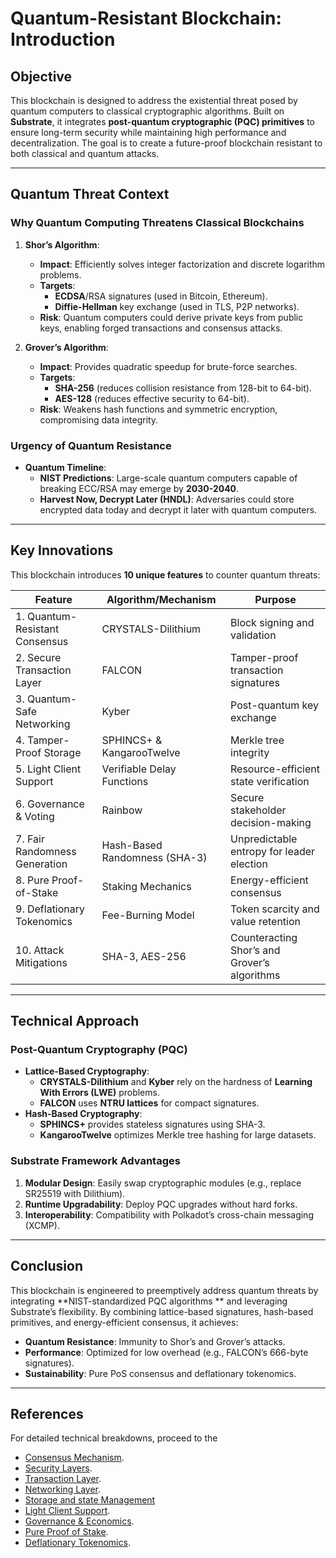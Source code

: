 # Quantum-Resistant Blockchain: Introduction

## **Objective**

This blockchain is designed to address the existential threat posed by quantum computers to classical cryptographic
algorithms. Built on **Substrate**, it integrates **post-quantum cryptographic (PQC) primitives** to ensure long-term
security while maintaining high performance and decentralization. The goal is to create a future-proof blockchain
resistant to both classical and quantum attacks.

---

## **Quantum Threat Context**

### **Why Quantum Computing Threatens Classical Blockchains**

1. **Shor’s Algorithm**:
    - **Impact**: Efficiently solves integer factorization and discrete logarithm problems.
    - **Targets**:
        - **ECDSA**/RSA signatures (used in Bitcoin, Ethereum).
        - **Diffie-Hellman** key exchange (used in TLS, P2P networks).
    - **Risk**: Quantum computers could derive private keys from public keys, enabling forged transactions and consensus
      attacks.

2. **Grover’s Algorithm**:
    - **Impact**: Provides quadratic speedup for brute-force searches.
    - **Targets**:
        - **SHA-256** (reduces collision resistance from 128-bit to 64-bit).
        - **AES-128** (reduces effective security to 64-bit).
    - **Risk**: Weakens hash functions and symmetric encryption, compromising data integrity.

### **Urgency of Quantum Resistance**

- **Quantum Timeline**:
    - **NIST Predictions**: Large-scale quantum computers capable of breaking ECC/RSA may emerge by **2030-2040**.
    - **Harvest Now, Decrypt Later (HNDL)**: Adversaries could store encrypted data today and decrypt it later with
      quantum computers.

---

## **Key Innovations**

This blockchain introduces **10 unique features** to counter quantum threats:

| **Feature**                    | **Algorithm/Mechanism**       | **Purpose**                                  |  
|--------------------------------|-------------------------------|----------------------------------------------|  
| 1. Quantum-Resistant Consensus | CRYSTALS-Dilithium            | Block signing and validation                 |  
| 2. Secure Transaction Layer    | FALCON                        | Tamper-proof transaction signatures          |  
| 3. Quantum-Safe Networking     | Kyber                         | Post-quantum key exchange                    |  
| 4. Tamper-Proof Storage        | SPHINCS+ & KangarooTwelve     | Merkle tree integrity                        |  
| 5. Light Client Support        | Verifiable Delay Functions    | Resource-efficient state verification        |  
| 6. Governance & Voting         | Rainbow                       | Secure stakeholder decision-making           |  
| 7. Fair Randomness Generation  | Hash-Based Randomness (SHA-3) | Unpredictable entropy for leader election    |  
| 8. Pure Proof-of-Stake         | Staking Mechanics             | Energy-efficient consensus                   |  
| 9. Deflationary Tokenomics     | Fee-Burning Model             | Token scarcity and value retention           |  
| 10. Attack Mitigations         | SHA-3, AES-256                | Counteracting Shor’s and Grover’s algorithms |  

---

## **Technical Approach**

### **Post-Quantum Cryptography (PQC)**

- **Lattice-Based Cryptography**:
    - **CRYSTALS-Dilithium** and **Kyber** rely on the hardness of **Learning With Errors (LWE)** problems.
    - **FALCON** uses **NTRU lattices** for compact signatures.
- **Hash-Based Cryptography**:
    - **SPHINCS+** provides stateless signatures using SHA-3.
    - **KangarooTwelve** optimizes Merkle tree hashing for large datasets.

### **Substrate Framework Advantages**

1. **Modular Design**: Easily swap cryptographic modules (e.g., replace SR25519 with Dilithium).
2. **Runtime Upgradability**: Deploy PQC upgrades without hard forks.
3. **Interoperability**: Compatibility with Polkadot’s cross-chain messaging (XCMP).

---

## **Conclusion**

This blockchain is engineered to preemptively address quantum threats by integrating **NIST-standardized PQC algorithms
**
and leveraging Substrate’s flexibility. By combining lattice-based signatures, hash-based primitives, and
energy-efficient consensus, it achieves:

- **Quantum Resistance**: Immunity to Shor’s and Grover’s attacks.
- **Performance**: Optimized for low overhead (e.g., FALCON’s 666-byte signatures).
- **Sustainability**: Pure PoS consensus and deflationary tokenomics.

---

## References

For detailed technical breakdowns, proceed to the

- [Consensus Mechanism](https://github.com/GradeLabz/quantum-resistant-blockchain-docs/blob/main/1.0%20Introduction/1.0%20Introduction.md).
- [Security Layers](https://github.com/GradeLabz/quantum-resistant-blockchain-docs/tree/main/3.0%20Security%20Layers).
- [Transaction Layer](https://github.com/GradeLabz/quantum-resistant-blockchain-docs/blob/main/2.0%20Core%20Blockchain%20Features/2.2%20transaction-layer.md).
- [Networking Layer](https://github.com/GradeLabz/quantum-resistant-blockchain-docs/blob/main/3.0%20Security%20Layers/3.2%20networking-layer.md).
- [Storage and state Management](https://github.com/GradeLabz/quantum-resistant-blockchain-docs/blob/main/3.0%20Security%20Layers/3.3%20storage-and-state-management.md)
- [Light Client Support](https://github.com/GradeLabz/quantum-resistant-blockchain-docs/blob/main/4.0%20Supporting%20Features/4.1%20light-client-support.md).
- [Governance & Economics](https://github.com/GradeLabz/quantum-resistant-blockchain-docs/tree/main/5.0%20Governance%20and%20Economics).
- [Pure Proof of Stake](https://github.com/GradeLabz/quantum-resistant-blockchain-docs/blob/main/5.0%20Governance%20and%20Economics/5.2%20pure-proof-of-stake.md).
- [Deflationary Tokenomics](https://github.com/GradeLabz/quantum-resistant-blockchain-docs/blob/main/5.0%20Governance%20and%20Economics/5.3%20deflationary-tokenomics.md).
